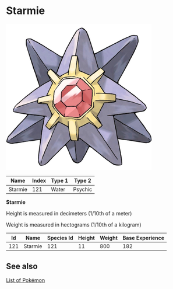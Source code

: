# Starmie


![Starmie](images/121.png)

| **Name** | **Index** | **Type 1** | **Type 2** |
|----|----|----|----|
| Starmie | 121 | Water | Psychic  |

**Starmie** 


Height is measured in decimeters (1/10th of a meter)

Weight is measured in hectograms (1/10th of a kilogram)

| **Id** | **Name** | **Species Id** | **Height** | **Weight** | **Base Experience** |
|--------|----------|----------------|------------|------------|---------------------|
| 121 | Starmie | 121 | 11 | 800 | 182 |


## See also

[List of Pokémon](../pokemon.md)
